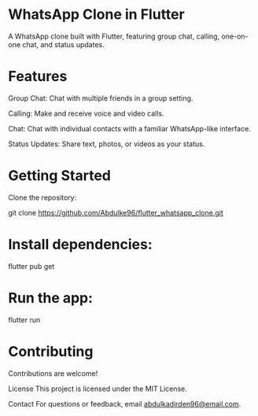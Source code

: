 # WhatsApp Clone in Flutter
A WhatsApp clone built with Flutter, featuring group chat, calling, one-on-one chat, and status updates.

# Features
 Group Chat: Chat with multiple friends in a group setting.

Calling: Make and receive voice and video calls.

Chat: Chat with individual contacts with a familiar WhatsApp-like interface.

 Status Updates: Share text, photos, or videos as your status.

# Getting Started
Clone the repository:


git clone https://github.com/Abdulke96/flutter_whatsapp_clone.git
# Install dependencies:

flutter pub get
# Run the app:

 flutter run
# Contributing
Contributions are welcome! 

License
This project is licensed under the MIT License.

Contact
For questions or feedback, email abdulkadirden96@email.com.
